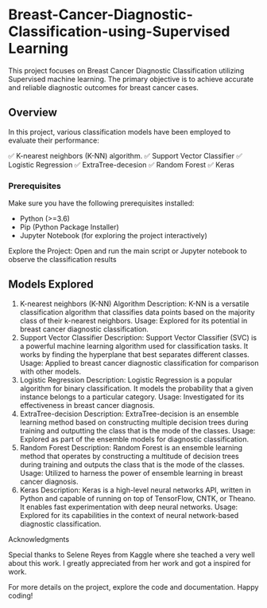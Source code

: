 # Breast-Cancer-Diagnostic-Classification-using-Supervised Learning
This project focuses on Breast Cancer Diagnostic Classification utilizing Supervised machine learning. 
The primary objective is to achieve accurate and reliable diagnostic outcomes for breast cancer cases.

## Overview

In this project, various classification models have been employed to evaluate their performance:

 ✅ K-nearest neighbors (K-NN) algorithm.
 ✅ Support Vector Classifier
 ✅ Logistic Regression
 ✅ ExtraTree-decesion
 ✅ Random Forest
 ✅ Keras 

### Prerequisites

Make sure you have the following prerequisites installed:

- Python (>=3.6)
- Pip (Python Package Installer)
- Jupyter Notebook (for exploring the project interactively)

Explore the Project:
Open and run the main script or Jupyter notebook to observe the classification results

## Models Explored

1. K-nearest neighbors (K-NN) Algorithm
Description:
K-NN is a versatile classification algorithm that classifies data points based on the majority class of their k-nearest neighbors.
Usage:
Explored for its potential in breast cancer diagnostic classification.
2. Support Vector Classifier
Description:
Support Vector Classifier (SVC) is a powerful machine learning algorithm used for classification tasks. It works by finding the hyperplane that best separates different classes.
Usage:
Applied to breast cancer diagnostic classification for comparison with other models.
3. Logistic Regression
Description:
Logistic Regression is a popular algorithm for binary classification. It models the probability that a given instance belongs to a particular category.
Usage:
Investigated for its effectiveness in breast cancer diagnosis.
4. ExtraTree-decision
Description:
ExtraTree-decision is an ensemble learning method based on constructing multiple decision trees during training and outputting the class that is the mode of the classes.
Usage:
Explored as part of the ensemble models for diagnostic classification.
5. Random Forest
Description:
Random Forest is an ensemble learning method that operates by constructing a multitude of decision trees during training and outputs the class that is the mode of the classes.
Usage:
Utilized to harness the power of ensemble learning in breast cancer diagnosis.
6. Keras
Description:
Keras is a high-level neural networks API, written in Python and capable of running on top of TensorFlow, CNTK, or Theano. It enables fast experimentation with deep neural networks.
Usage:
Explored for its capabilities in the context of neural network-based diagnostic classification.

Acknowledgments

Special thanks to Selene Reyes from Kaggle where she teached a very well about this work. I greatly appreciated from her work and got a inspired for work. 

For more details on the project, explore the code and documentation. Happy coding!
